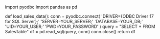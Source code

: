 import pyodbc
import pandas as pd

def load_sales_data():
    conn = pyodbc.connect(
        'DRIVER={ODBC Driver 17 for SQL Server};'
        'SERVER=YOUR_SERVER;'
        'DATABASE=YOUR_DB;'
        'UID=YOUR_USER;'
        'PWD=YOUR_PASSWORD'
    )
    query = "SELECT * FROM SalesTable"
    df = pd.read_sql(query, conn)
    conn.close()
    return df
